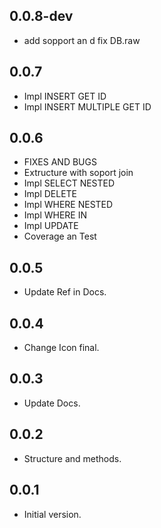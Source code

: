 ## 0.0.8-dev
- add sopport an d fix DB.raw
## 0.0.7
- Impl INSERT GET ID
- Impl INSERT MULTIPLE GET ID

## 0.0.6
- FIXES AND BUGS
- Extructure with soport join
- Impl SELECT NESTED
- Impl DELETE
- Impl WHERE NESTED
- Impl WHERE IN
- Impl UPDATE
- Coverage an Test

## 0.0.5
- Update Ref in Docs.

## 0.0.4
- Change Icon final.

## 0.0.3
- Update Docs.

## 0.0.2
- Structure and methods.

## 0.0.1
- Initial version.

